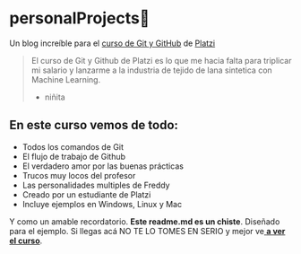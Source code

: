 # personalProjects💚
Un blog increíble para el [curso de Git y GitHub](https://platzi.com/clases/git-github/ "curso de Git y GitHub") de [Platzi](https://platzi.com/home "Platzi")
>El curso de Git y Github de Platzi es lo que me hacia falta para triplicar mi salario y lanzarme a la industria de tejido de lana sintetica con Machine Learning.
> - niñita

## En este curso vemos de todo:
 - Todos los comandos de Git 
 - El flujo de trabajo de Github
 - El verdadero amor por las buenas prácticas 
 - Trucos muy locos del profesor 
 - Las personalidades multiples de Freddy
 - Creado por un estudiante de Platzi
 - Incluye ejemplos en Windows, Linux y Mac
 
Y como un amable recordatorio. **Este readme.md es un chiste**. Diseñado para el ejemplo. Si llegas acá NO TE LO TOMES EN SERIO y mejor ve[ **a ver el curso**](https://platzi.com/clases/git-github/ " a ver el curso"). 
